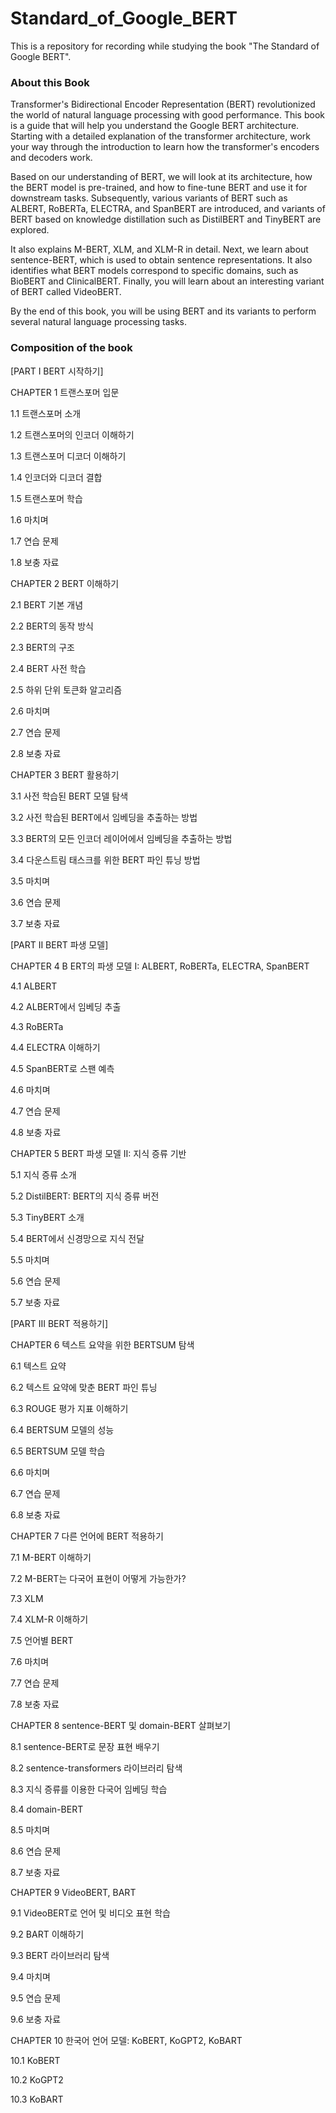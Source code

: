 # Standard_of_Google_BERT
This is a repository for recording while studying the book "The Standard of Google BERT".

### About this Book

Transformer's Bidirectional Encoder Representation (BERT) revolutionized the world of natural language processing with good performance. This book is a guide that will help you understand the Google BERT architecture. Starting with a detailed explanation of the transformer architecture, work your way through the introduction to learn how the transformer's encoders and decoders work.

Based on our understanding of BERT, we will look at its architecture, how the BERT model is pre-trained, and how to fine-tune BERT and use it for downstream tasks.
Subsequently, various variants of BERT such as ALBERT, RoBERTa, ELECTRA, and SpanBERT are introduced, and variants of BERT based on knowledge distillation such as DistilBERT and TinyBERT are explored.


It also explains M-BERT, XLM, and XLM-R in detail. Next, we learn about sentence-BERT, which is used to obtain sentence representations. It also identifies what BERT models correspond to specific domains, such as BioBERT and ClinicalBERT. Finally, you will learn about an interesting variant of BERT called VideoBERT.

By the end of this book, you will be using BERT and its variants to perform several natural language processing tasks.

### Composition of the book

[PART I BERT 시작하기]

CHAPTER 1 트랜스포머 입문

1.1 트랜스포머 소개

1.2 트랜스포머의 인코더 이해하기

1.3 트랜스포머 디코더 이해하기

1.4 인코더와 디코더 결합

1.5 트랜스포머 학습

1.6 마치며

1.7 연습 문제

1.8 보충 자료

CHAPTER 2 BERT 이해하기

2.1 BERT 기본 개념

2.2 BERT의 동작 방식

2.3 BERT의 구조

2.4 BERT 사전 학습

2.5 하위 단위 토큰화 알고리즘

2.6 마치며

2.7 연습 문제

2.8 보충 자료

CHAPTER 3 BERT 활용하기

3.1 사전 학습된 BERT 모델 탐색

3.2 사전 학습된 BERT에서 임베딩을 추출하는 방법

3.3 BERT의 모든 인코더 레이어에서 임베딩을 추출하는 방법

3.4 다운스트림 태스크를 위한 BERT 파인 튜닝 방법

3.5 마치며

3.6 연습 문제

3.7 보충 자료

[PART II BERT 파생 모델]

CHAPTER 4 B ERT의 파생 모델 I: ALBERT, RoBERTa, ELECTRA, SpanBERT

4.1 ALBERT

4.2 ALBERT에서 임베딩 추출

4.3 RoBERTa

4.4 ELECTRA 이해하기

4.5 SpanBERT로 스팬 예측

4.6 마치며

4.7 연습 문제

4.8 보충 자료

CHAPTER 5 BERT 파생 모델 II: 지식 증류 기반

5.1 지식 증류 소개

5.2 DistilBERT: BERT의 지식 증류 버전

5.3 TinyBERT 소개

5.4 BERT에서 신경망으로 지식 전달

5.5 마치며

5.6 연습 문제

5.7 보충 자료

[PART III BERT 적용하기]

CHAPTER 6 텍스트 요약을 위한 BERTSUM 탐색

6.1 텍스트 요약

6.2 텍스트 요약에 맞춘 BERT 파인 튜닝

6.3 ROUGE 평가 지표 이해하기

6.4 BERTSUM 모델의 성능

6.5 BERTSUM 모델 학습

6.6 마치며

6.7 연습 문제

6.8 보충 자료

CHAPTER 7 다른 언어에 BERT 적용하기

7.1 M-BERT 이해하기

7.2 M-BERT는 다국어 표현이 어떻게 가능한가?

7.3 XLM

7.4 XLM-R 이해하기

7.5 언어별 BERT

7.6 마치며

7.7 연습 문제

7.8 보충 자료

CHAPTER 8 sentence-BERT 및 domain-BERT 살펴보기

8.1 sentence-BERT로 문장 표현 배우기

8.2 sentence-transformers 라이브러리 탐색

8.3 지식 증류를 이용한 다국어 임베딩 학습

8.4 domain-BERT

8.5 마치며

8.6 연습 문제

8.7 보충 자료

CHAPTER 9 VideoBERT, BART

9.1 VideoBERT로 언어 및 비디오 표현 학습

9.2 BART 이해하기

9.3 BERT 라이브러리 탐색

9.4 마치며

9.5 연습 문제

9.6 보충 자료

CHAPTER 10 한국어 언어 모델: KoBERT, KoGPT2, KoBART

10.1 KoBERT

10.2 KoGPT2

10.3 KoBART
